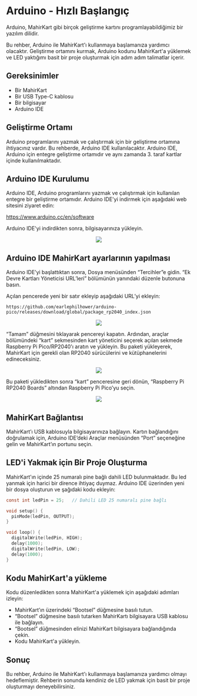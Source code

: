 # Arduino - Hızlı Başlangıç

<!-- keywords: Arduino ile Gömülü Programlama, Arduino ile MahirKart Programlama, Arduino ile MahirKart Kullanımı, Arduino ile MahirKart Hızlı Başlangıç, Arduino ile MahirKart LED Yakma, Arduino ile MahirKart LED Blink -->
<meta name="description" content="Arduino ile Gömülü Programlama, Arduino ile MahirKart Programlama, Arduino ile MahirKart Kullanımı, Arduino ile MahirKart Hızlı Başlangıç, Arduino ile MahirKart LED Yakma, Arduino ile MahirKart LED Blink">

Arduino, MahirKart gibi birçok geliştirme kartını programlayabildiğimiz bir yazılım dilidir. 

Bu rehber, Arduino ile MahirKart'ı kullanmaya başlamanıza yardımcı olacaktır. Geliştirme ortamını kurmak, Arduino kodunu MahirKart'a yüklemek ve LED yaktığımı basit bir proje oluşturmak için adım adım talimatlar içerir.

## Gereksinimler

* Bir MahirKart
* Bir USB Type-C kablosu
* Bir bilgisayar
* Arduino IDE

## Geliştirme Ortamı

Arduino programlarını yazmak ve çalıştırmak için bir geliştirme ortamına ihtiyacınız vardır. Bu rehberde, Arduino IDE kullanılacaktır. Arduino IDE, Arduino için entegre geliştirme ortamıdır ve aynı zamanda 3. taraf kartlar içinde kullanılmaktadır. 

## Arduino IDE Kurulumu

Arduino IDE, Arduino programlarını yazmak ve çalıştırmak için kullanılan entegre bir geliştirme ortamıdır. Arduino IDE'yi indirmek için aşağıdaki web sitesini ziyaret edin:

https://www.arduino.cc/en/software

Arduino IDE'yi indirdikten sonra, bilgisayarınıza yükleyin.

<div style="text-align:center;">
    <img src="/userguide/arduino/img/arduino.png"  style="width: auto;" />
</div>

## Arduino IDE MahirKart ayarlarının yapılması
Arduino IDE’yi başlattıktan sonra, Dosya menüsünden “Tercihler”e gidin. “Ek Devre Kartları Yöneticisi URL’leri” bölümünün yanındaki düzenle butonuna basın.

Açılan pencerede yeni bir satır ekleyip aşağıdaki URL’yi ekleyin:

```
https://github.com/earlephilhower/arduino-pico/releases/download/global/package_rp2040_index.json
```

<div style="text-align:center;">
    <img src="/userguide/arduino/img/tercihler.png"  style="width: auto;" />
</div>

“Tamam” düğmesini tıklayarak pencereyi kapatın. Ardından, araçlar bölümündeki “kart” sekmesinden kart yöneticini seçerek açılan sekmede Raspberry Pi Pico/RP2040'ı aratın ve yükleyin. Bu paketi yükleyerek, MahirKart için gerekli olan RP2040 sürücülerini ve kütüphanelerini edineceksiniz.

<div style="text-align:center;">
    <img src="/userguide/arduino/img/kutuphane.jpg"  style="width: auto;" />
</div>

Bu paketi yükledikten sonra “kart” penceresine geri dönün, “Raspberry Pi RP2040 Boards” altından Raspberry Pi Pico’yu seçin.

<div style="text-align:center;">
    <img src="/userguide/arduino/img/kartyoneticisi.png"  style="width: auto;" />
</div>

## MahirKart Bağlantısı

MahirKart’ı USB kablosuyla bilgisayarınıza bağlayın. Kartın bağlandığını doğrulamak için, Arduino IDE’deki Araçlar menüsünden “Port” seçeneğine gelin ve MahirKart’ın portunu seçin.

## LED'i Yakmak için Bir Proje Oluşturma

MahirKart'ın içinde 25 numaralı pine bağlı dahili LED bulunmaktadır. Bu led yanmak için harici bir dirence ihtiyaç duymaz. Arduino IDE üzerinden yeni bir dosya oluşturun ve şağıdaki kodu ekleyin:

``` c
const int ledPin = 25;   // Dahili LED 25 numaralı pine bağlı

void setup() {
  pinMode(ledPin, OUTPUT);
}

void loop() {
  digitalWrite(ledPin, HIGH);
  delay(1000);            
  digitalWrite(ledPin, LOW);
  delay(1000);
}
```
## Kodu MahirKart'a yükleme

Kodu düzenledikten sonra MahirKart'a yüklemek için aşağıdaki adımları izleyin:

* MahirKart’ın üzerindeki “Bootsel” düğmesine basılı tutun.
* “Bootsel” düğmesine basılı tutarken MahirKartı bilgisayara USB kablosu ile bağlayın.
* “Bootsel” düğmesinden elinizi MahirKart bilgisayara bağlandığında çekin.
* Kodu MahirKart'a yükleyin.

## Sonuç

Bu rehber, Arduino ile MahirKart'ı kullanmaya başlamanıza yardımcı olmayı hedeflemiştir. Rehberin sonunda kendiniz de LED yakmak için basit bir proje oluşturmayı deneyebilirsiniz.